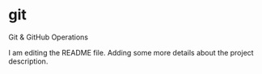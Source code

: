 # git
Git &amp; GitHub Operations

I am editing the README file. Adding some more details about the project description.
